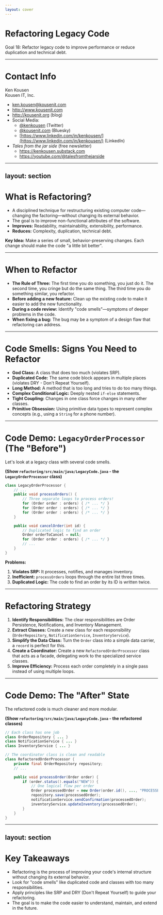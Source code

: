 ```yaml
---
layout: cover
--- 
```


# Refactoring Legacy Code

<div class="pt-12">
  <span class="px-2 py-1 rounded">
    Goal 18: Refactor legacy code to improve performance or reduce duplication and technical debt.
  </span>
</div>

---

# Contact Info

Ken Kousen<br>
Kousen IT, Inc.

- ken.kousen@kousenit.com
- http://www.kousenit.com
- http://kousenit.org (blog)
- Social Media:
  - [@kenkousen](https://twitter.com/kenkousen) (Twitter)
  - [@kousenit.com](https://bsky.app/profile/kousenit.com) (Bluesky)
  - [https://www.linkedin.com/in/kenkousen/](https://www.linkedin.com/in/kenkousen/) (LinkedIn)
- *Tales from the jar side* (free newsletter)
  - https://kenkousen.substack.com
  - https://youtube.com/@talesfromthejarside

---
layout: section
---

# What is Refactoring?

<v-clicks>

- A disciplined technique for restructuring existing computer code—changing the factoring—without changing its external behavior.
- The goal is to improve non-functional attributes of the software.
- **Improves:** Readability, maintainability, extensibility, performance.
- **Reduces:** Complexity, duplication, technical debt.

</v-clicks>

<div class="mt-8">
<v-click>

**Key Idea:** Make a series of small, behavior-preserving changes. Each change should make the code "a little bit better".

</v-click>
</div>

---

# When to Refactor

<v-clicks>

- **The Rule of Three:** The first time you do something, you just do it. The second time, you cringe but do the same thing. The third time you do something similar, you refactor.
- **Before adding a new feature:** Clean up the existing code to make it easier to add the new functionality.
- **During a code review:** Identify "code smells"—symptoms of deeper problems in the code.
- **When fixing a bug:** The bug may be a symptom of a design flaw that refactoring can address.

</v-clicks>

---

# Code Smells: Signs You Need to Refactor

- **God Class:** A class that does too much (violates SRP).
- **Duplicated Code:** The same code block appears in multiple places (violates DRY - Don't Repeat Yourself).
- **Long Method:** A method that is too long and tries to do too many things.
- **Complex Conditional Logic:** Deeply nested `if-else` statements.
- **Tight Coupling:** Changes in one class force changes in many other classes.
- **Primitive Obsession:** Using primitive data types to represent complex concepts (e.g., using a `String` for a phone number).

---

# Code Demo: `LegacyOrderProcessor` (The "Before")

Let's look at a legacy class with several code smells.

**(Show `refactoring/src/main/java/LegacyCode.java` - the `LegacyOrderProcessor` class)**

```java
class LegacyOrderProcessor {
    // ...
    public void processOrders() {
        // Three separate loops to process orders!
        for (Order order : orders) { /* ... */ }
        for (Order order : orders) { /* ... */ }
        for (Order order : orders) { /* ... */ }
    }

    public void cancelOrder(int id) {
        // Duplicated logic to find an order
        Order orderToCancel = null;
        for (Order order : orders) { /* ... */ }
        // ...
    }
}
```

**Problems:**
1.  **Violates SRP:** It processes, notifies, and manages inventory.
2.  **Inefficient:** `processOrders` loops through the entire list three times.
3.  **Duplicated Logic:** The code to find an order by its ID is written twice.

---

# Refactoring Strategy

1.  **Identify Responsibilities:** The clear responsibilities are Order Persistence, Notifications, and Inventory Management.
2.  **Extract Classes:** Create a new class for each responsibility (`OrderRepository`, `NotificationService`, `InventoryService`).
3.  **Simplify the Data Class:** Turn the `Order` class into a simple data carrier, a `record` is perfect for this.
4.  **Create a Coordinator:** Create a new `RefactoredOrderProcessor` class that acts as a facade, delegating work to the specialized service classes.
5.  **Improve Efficiency:** Process each order completely in a single pass instead of using multiple loops.

---

# Code Demo: The "After" State

The refactored code is much cleaner and more modular.

**(Show `refactoring/src/main/java/LegacyCode.java` - the refactored classes)**

```java
// Each class has one job
class OrderRepository { ... }
class NotificationService { ... }
class InventoryService { ... }

// The coordinator class is clean and readable
class RefactoredOrderProcessor {
    private final OrderRepository repository;
    // ...

    public void processOrder(Order order) {
        if (order.status().equals("NEW")) {
            // One logical flow per order
            Order processedOrder = new Order(order.id(), ..., "PROCESSED");
            repository.save(processedOrder);
            notificationService.sendConfirmation(processedOrder);
            inventoryService.updateInventory(processedOrder);
        }
    }
}
```

---
layout: section
---

# Key Takeaways

<v-clicks>

- Refactoring is the process of improving your code's internal structure without changing its external behavior.
- Look for "code smells" like duplicated code and classes with too many responsibilities.
- Apply principles like SRP and DRY (Don't Repeat Yourself) to guide your refactoring.
- The goal is to make the code easier to understand, maintain, and extend in the future.

</v-clicks>